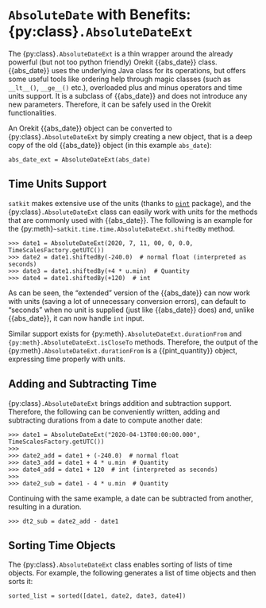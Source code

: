 # `AbsoluteDate` with Benefits: {py:class}`.AbsoluteDateExt`

The {py:class}`.AbsoluteDateExt` is a thin wrapper around the already powerful (but not too python friendly) Orekit {{abs_date}} class. {{abs_date}} uses the underlying Java class for its operations, but offers some useful tools like ordering help through magic classes (such as `__lt__()`, `__ge__()` etc.), overloaded plus and minus operators and time units support. It is a subclass of {{abs_date}} and does not introduce any new parameters. Therefore, it can be safely used in the Orekit functionalities.

An Orekit {{abs_date}} object can be converted to {py:class}`.AbsoluteDateExt` by simply creating a new object, that is a deep copy of the old {{abs_date}} object (in this example `abs_date`):

    abs_date_ext = AbsoluteDateExt(abs_date)

## Time Units Support

`satkit` makes extensive use of the units (thanks to [`pint`](https://pint.readthedocs.io/) package), and the {py:class}`.AbsoluteDateExt` class can easily work with units for the methods that are commonly used with {{abs_date}}. The following is an example for the {py:meth}`~satkit.time.time.AbsoluteDateExt.shiftedBy` method.

    >>> date1 = AbsoluteDateExt(2020, 7, 11, 00, 0, 0.0, TimeScalesFactory.getUTC())
    >>> date2 = date1.shiftedBy(-240.0)  # normal float (interpreted as seconds)
    >>> date3 = date1.shiftedBy(+4 * u.min)  # Quantity
    >>> date4 = date1.shiftedBy(+120)  # int

As can be seen, the “extended” version of the {{abs_date}} can now work with units (saving a lot of unnecessary conversion errors), can default to “seconds” when no unit is supplied (just like {{abs_date}} does) and, unlike {{abs_date}}, it can now handle `int` input.

Similar support exists for {py:meth}`.AbsoluteDateExt.durationFrom` and `{py:meth}.AbsoluteDateExt.isCloseTo` methods. Therefore, the output of the {py:meth}`.AbsoluteDateExt.durationFrom` is a {{pint_quantity}} object, expressing time properly with units.

## Adding and Subtracting Time

{py:class}`.AbsoluteDateExt` brings addition and subtraction support. Therefore, the following can be conveniently written, adding and subtracting durations from a date to compute another date:

    >>> date1 = AbsoluteDateExt("2020-04-13T00:00:00.000", TimeScalesFactory.getUTC())
    >>> 
    >>> date2_add = date1 + (-240.0)  # normal float
    >>> date3_add = date1 + 4 * u.min  # Quantity
    >>> date4_add = date1 + 120  # int (interpreted as seconds)
    >>> 
    >>> date2_sub = date1 - 4 * u.min  # Quantity

Continuing with the same example, a date can be subtracted from another, resulting in a duration.

    >>> dt2_sub = date2_add - date1

## Sorting Time Objects

The {py:class}`.AbsoluteDateExt` class enables sorting of lists of time objects. For example, the following generates a list of time objects and then sorts it:

    sorted_list = sorted([date1, date2, date3, date4])